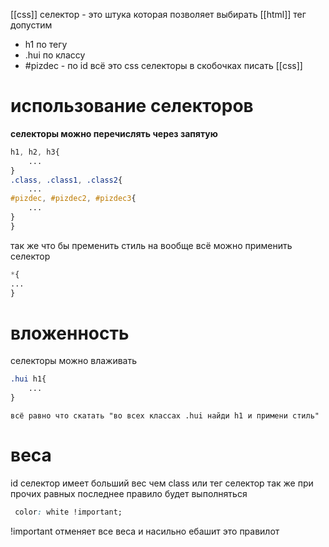 [[css]] селектор - это штука которая позволяет выбирать [[html]] тег
допустим
- h1 по тегу
- .hui по классу
-  #pizdec - по id
всё это css селекторы
в скобочках писать [[css]]
# использование селекторов

**селекторы можно перечислять через запятую**
```css
h1, h2, h3{
	...
}
.class, .class1, .class2{
	...
#pizdec, #pizdec2, #pizdec3{
	...
}
}
```
так же что бы пременить стиль на вообще всё можно применить селектор 
```css
*{
...
}
```



# вложенность 
селекторы можно влаживать
```css
.hui h1{
	...
}
```
	всё равно что скатать "во всех классах .hui найди h1 и примени стиль"

#  веса
id селектор имеет больший вес чем class или тег селектор
так же при прочих равных последнее правило будет выполняться
```css
 color: white !important;
```
!important отменяет все веса и насильно ебашит это правилот